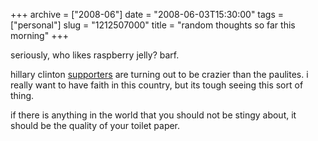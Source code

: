 +++
archive = ["2008-06"]
date = "2008-06-03T15:30:00"
tags = ["personal"]
slug = "1212507000"
title = "random thoughts so far this morning"
+++

seriously, who likes raspberry jelly? barf.

hillary clinton [supporters][1] are turning out to be crazier than the
paulites. i really want to have faith in this country, but its tough
seeing this sort of thing.

if there is anything in the world that you should not be stingy about, it
should be the quality of your toilet paper.

[1]: http://www.dailykos.com/story/2008/5/31/91456/6724/836/525972

